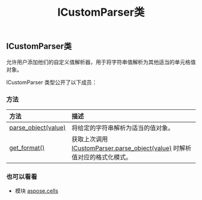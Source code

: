 ﻿---
title: ICustomParser类
second_title: Aspose.Cells for Python via .NET API 参考资料
description:
type: docs
weight: 830
url: /zh/python-net/aspose.cells/icustomparser/
is_root: false
---
##  ICustomParser类
允许用户添加他们的自定义值解析器，用于将字符串值解析为其他适当的单元格值对象。



ICustomParser 类型公开了以下成员：

### 方法
|方法|描述|
| :- | :- |
| [parse_object(value)](/cells/zh/python-net/aspose.cells/icustomparser/parse_object/#str) |将给定的字符串解析为适当的值对象。|
| [get_format()](/cells/zh/python-net/aspose.cells/icustomparser/get_format/#) |获取上次调用 [ICustomParser.parse_object(value)](/cells/zh/python-net/aspose.cells/icustomparser/parse_object) 时解析值对应的格式化模式。|



### 也可以看看
* 模块 [aspose.cells](..)
